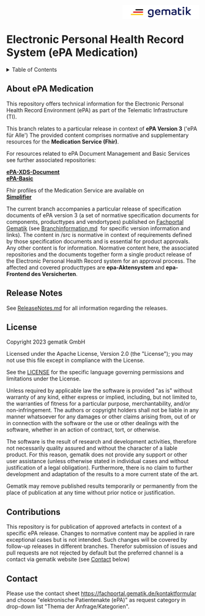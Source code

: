 <img align="right" width="200" height="37" src="images/Gematik_Logo_Flag_With_Background.png"/> <br/>
  
# Electronic Personal Health Record System (ePA Medication)

<details>
  <summary>Table of Contents</summary>
  <ol>
    <li><a href="#about-epa-medication">About ePA Medication </a></li>
    <li><a href="#release-notes">Release Notes</a></li>
    <li><a href="#license">License</a></li>
    <li><a href="#contributions">Contributions</a></li>
    <li><a href="#contact">Contact</a></li>
  </ol>
</details>

## About ePA Medication
This repository offers technical information for the Electronic Personal Health Record Environment (ePA) as part of the Telematic Infrastructure (TI).

This branch relates to a particular release in context of **ePA Version 3** ('ePA für Alle') 
The provided content comprises normative and supplementary resources for the **Medication Service (Fhir)**.

For resources related to ePA Document Management and Basic Services see further associated repositories:

[**ePA-XDS-Document**](https://github.com/gematik/epa-xds-document/tree/ePA-3.0)</br>
[**ePA-Basic**](https://github.com/gematik/epa-basic/tree/ePA-3.0)

Fhir profiles of the Medication Service are available on</br>
[**Simplifier**](https://simplifier.net/epa-medication)


The current branch accompanies a particular release of specification documents of ePA version 3 (a set of normative specification documents for components, producttypes and vendortypes) published on [Fachportal Gematik](https://fachportal.gematik.de/) (see [Branchinformation.md](./Branchinformation.md)  for specific version information and links).
The content in /src is normative in context of requirements defined by those specification documents and is essential for product approvals. Any other content is for information. Normative content here, the associated repositories and the documents together form a single product release of the Electronic Personal Health Record system for an approval process.
The affected and covered producttypes are **epa-Aktensystem** and **epa-Frontend des Versicherten**. 

## Release Notes
See [ReleaseNotes.md](./ReleaseNotes.md) for all information regarding the releases.

## License
 
Copyright 2023 gematik GmbH
 
Licensed under the Apache License, Version 2.0 (the "License"); you may not use this file except in compliance with the License.
 
See the [LICENSE](./LICENSE) for the specific language governing permissions and limitations under the License.
 
Unless required by applicable law the software is provided "as is" without warranty of any kind, either express or implied, including, but not limited to, the warranties of fitness for a particular purpose, merchantability, and/or non-infringement. The authors or copyright holders shall not be liable in any manner whatsoever for any damages or other claims arising from, out of or in connection with the software or the use or other dealings with the software, whether in an action of contract, tort, or otherwise.
 
The software is the result of research and development activities, therefore not necessarily quality assured and without the character of a liable product. For this reason, gematik does not provide any support or other user assistance (unless otherwise stated in individual cases and without justification of a legal obligation). Furthermore, there is no claim to further development and adaptation of the results to a more current state of the art.
 
Gematik may remove published results temporarily or permanently from the place of publication at any time without prior notice or justification.


## Contributions

This repository is for publication of approved artefacts in context of a specific ePA release. Changes to normative content may be applied in rare exceptional cases but is not intended. Such changes will be covered by follow-up releases in different branches.
Therefor submission of issues and pull requests are not rejected by default but the preferred channel is a contact via gematik website (see <a href="#contact">Contact</a> below) 

## Contact

Please use the contact sheet https://fachportal.gematik.de/kontaktformular and choose "elektronische Patientenakte (ePA)" as request category in drop-down list "Thema der Anfrage/Kategorien".
